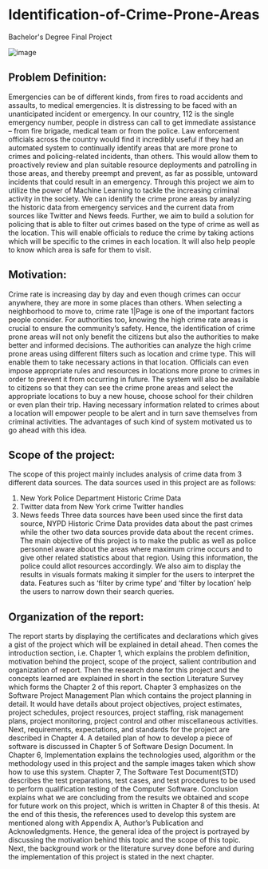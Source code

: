 # Identification-of-Crime-Prone-Areas
Bachelor's Degree Final Project

![image](https://github.com/Dhruv2222/Identification-of-Crime-Prone-Areas/assets/56965365/90f10e7a-9bab-4403-8c3b-4d16a752538c)


## Problem Definition:
Emergencies can be of different kinds, from fires to road accidents and assaults, to medical emergencies. It is distressing to be faced with an unanticipated incident or emergency. In our country, 112 is the single emergency number, people in distress can call to get immediate assistance – from fire brigade, medical team or from the police. Law enforcement officials across the country would find it incredibly useful if they had an automated system to continually identify areas that are more prone to crimes and policing-related incidents, than others. This would allow them to proactively review and plan suitable resource deployments and patrolling in those areas, and thereby preempt and prevent, as far as possible, untoward incidents that could result in an emergency.
Through this project we aim to utilize the power of Machine Learning to tackle the increasing criminal activity in the society. We can identify the crime prone areas by analyzing the historic data from emergency services and the current data from sources like Twitter and News feeds. Further, we aim to build a solution for policing that is able to filter out crimes based on the type of crime as well as the location. This will enable officials to reduce the crime by taking actions which will be specific to the crimes in each location. It will also help people to know which area is safe for them to visit.

## Motivation:
Crime rate is increasing day by day and even though crimes can occur anywhere, they are more in some places than others. When selecting a neighborhood to move to, crime rate
 1|Page
is one of the important factors people consider. For authorities too, knowing the high crime rate areas is crucial to ensure the community’s safety. Hence, the identification of crime prone areas will not only benefit the citizens but also the authorities to make better and informed decisions. The authorities can analyze the high crime prone areas using different filters such as location and crime type. This will enable them to take necessary actions in that location. Officials can even impose appropriate rules and resources in locations more prone to crimes in order to prevent it from occurring in future.
The system will also be available to citizens so that they can see the crime prone areas and select the appropriate locations to buy a new house, choose school for their children or even plan their trip. Having necessary information related to crimes about a location will empower people to be alert and in turn save themselves from criminal activities. The advantages of such kind of system motivated us to go ahead with this idea.

## Scope of the project:
The scope of this project mainly includes analysis of crime data from 3 different data sources. The data sources used in this project are as follows:
1. New York Police Department Historic Crime Data
2. Twitter data from New York crime Twitter handles
3. News feeds
Three data sources have been used since the first data source, NYPD Historic Crime Data provides data about the past crimes while the other two data sources provide data about the recent crimes. The main objective of this project is to make the public as well as police personnel aware about the areas where maximum crime occurs and to give other related statistics about that region. Using this information, the police could allot resources accordingly. We also aim to display the results in visuals formats making it simpler for the users to interpret the data. Features such as ‘filter by crime type’ and ‘filter by location’ help the users to narrow down their search queries.

## Organization of the report:
The report starts by displaying the certificates and declarations which gives a gist of the project which will be explained in detail ahead. Then comes the introduction section, i.e. Chapter 1, which explains the problem definition, motivation behind the project, scope of the project, salient contribution and organization of report. Then the research done for this project and the concepts learned are explained in short in the section Literature Survey which forms the Chapter 2 of this report. Chapter 3 emphasizes on the Software Project Management Plan which contains the project planning in detail. It would have details about project objectives, project estimates, project schedules, project resources, project staffing, risk management plans, project monitoring, project control and other miscellaneous activities. Next, requirements, expectations, and standards for the project are described in Chapter 4. A detailed plan of how to develop a piece of software is discussed in Chapter 5 of Software Design Document. In Chapter 6, Implementation explains the technologies used, algorithm or the methodology used in this project and the sample images taken which show how to use this system. Chapter 7, The Software Test Document(STD) describes the test preparations, test cases, and test procedures to be used to perform qualification testing of the Computer Software. Conclusion explains what we are concluding from the results we obtained and scope for future work on this project, which is written in Chapter 8 of this thesis. At the end of this thesis, the references used to develop this system are mentioned along with Appendix A, Author’s Publication and Acknowledgments.
Hence, the general idea of the project is portrayed by discussing the motivation behind this topic and the scope of this topic. Next, the background work or the literature survey done before and during the implementation of this project is stated in the next chapter.
